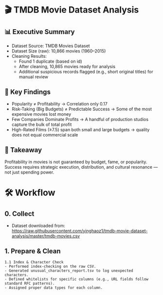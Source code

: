 # 🎬 TMDB Movie Dataset Analysis

## 📊 Executive Summary
 - Dataset Source: TMDB Movies Dataset
 - Dataset Size (raw): 10,866 movies (1960–2015)
 - Cleaning Results:
   * Found 1 duplicate (based on id)
   * After cleaning, 10,865 movies ready for analysis
   * Additional suspicious records flagged (e.g., short original titles) for manual review
     
## 🔑 Key Findings
 - Popularity ≠ Profitability → Correlation only 0.17
 - Risk-Taking (Big Budgets) ≠ Predictable Success → Some of the most expensive movies lost money
 - Few Companies Dominate Profits → A handful of production studios capture the bulk of total profit
 - High-Rated Films (≥7.5) span both small and large budgets → quality does not equal commercial scale

## 🎯 Takeaway
Profitability in movies is not guaranteed by budget, fame, or popularity. Success requires strategic execution, distribution, and cultural resonance — not just spending power.


# 🛠️ Workflow

## 0. Collect
 - Dataset downloaded from: https://raw.githubusercontent.com/yinghaoz1/tmdb-movie-dataset-analysis/master/tmdb-movies.csv

## 1. Prepare & Clean
    1.1 Index & Character Check
    - Performed index-checking on the raw CSV.
    - Generated unusual_characters_report.tsv to log unexpected characters.
    - Defined whitelists for specific columns (e.g., URL fields follow standard RFC patterns).
    - Assigned proper data types for each column.

